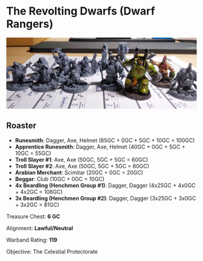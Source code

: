 # The Revolting Dwarfs (Dwarf Rangers)

![phoenix warband](diary-20181214-1.jpg)

## Roaster

* **Runesmith**: Dagger, Axe, Helmet (85GC + 0GC + 5GC + 10GC = 100GC)
* **Apprentice Runesmith**: Dagger, Axe, Helmet (40GC + 0GC + 5GC + 10GC = 55GC)
* **Troll Slayer #1**: Axe, Axe (50GC, 5GC + 5GC = 60GC)
* **Troll Slayer #2**: Axe, Axe (50GC, 5GC + 5GC = 60GC)
* **Arabian Merchant**: Scimitar (20GC + 0GC = 20GC)
* **Beggar**: Club (10GC + 0GC = 10GC)
* **4x Beardling (Henchmen Group #1)**: Dagger, Dagger (4x25GC + 4x0GC + 4x2GC = 108GC)
* **3x Beardling (Henchmen Group #2)**: Dagger, Dagger (3x25GC + 3x0GC + 3x2GC = 81GC)

Treasure Chest: **6 GC**

Alignment: **Lawful/Neutral**

Warband Rating: **119**

Objective: The Celestial Protectorate
